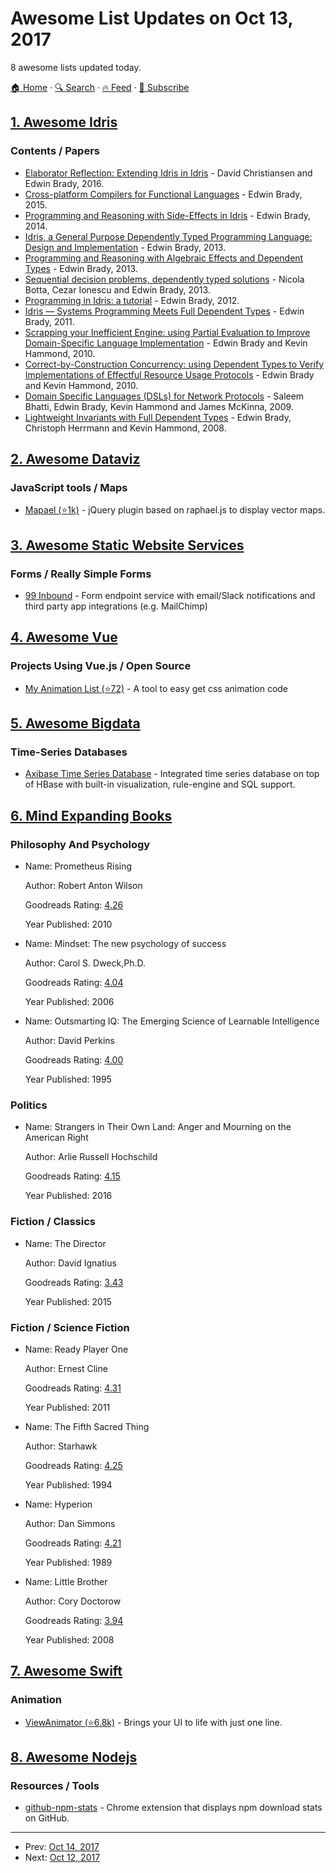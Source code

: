 # Awesome List Updates on Oct 13, 2017

8 awesome lists updated today.

[🏠 Home](/README.md) · [🔍 Search](https://www.trackawesomelist.com/search/) · [🔥 Feed](https://www.trackawesomelist.com/rss.xml) · [📮 Subscribe](https://trackawesomelist.us17.list-manage.com/subscribe?u=d2f0117aa829c83a63ec63c2f&id=36a103854c)



## [1. Awesome Idris](/content/joaomilho/awesome-idris/README.md)

### Contents / Papers

*   [Elaborator Reflection: Extending Idris in Idris](https://eb.host.cs.st-andrews.ac.uk/drafts/elab-reflection.pdf) - David Christiansen and Edwin Brady, 2016.
*   [Cross-platform Compilers for Functional Languages](https://eb.host.cs.st-andrews.ac.uk/drafts/compile-idris.pdf) - Edwin Brady, 2015.
*   [Programming and Reasoning with Side-Effects in Idris](https://eb.host.cs.st-andrews.ac.uk/drafts/eff-tutorial.pdf) - Edwin Brady, 2014.
*   [Idris, a General Purpose Dependently Typed Programming Language: Design and Implementation](https://pdfs.semanticscholar.org/1407/220ca09070233dca256433430d29e5321dc2.pdf) - Edwin Brady, 2013.
*   [Programming and Reasoning with Algebraic Effects and Dependent Types](https://eb.host.cs.st-andrews.ac.uk/drafts/effects.pdf) - Edwin Brady, 2013.
*   [Sequential decision problems, dependently typed solutions](http://eb.host.cs.st-andrews.ac.uk/writings/plmms13.pdf) - Nicola Botta, Cezar Ionescu and Edwin Brady, 2013.
*   [Programming in Idris: a tutorial](http://eb.host.cs.st-andrews.ac.uk/writings/idris-tutorial.pdf) - Edwin Brady, 2012.
*   [Idris — Systems Programming Meets Full Dependent Types](https://eb.host.cs.st-andrews.ac.uk/writings/plpv11.pdf) - Edwin Brady, 2011.
*   [Scrapping your Inefficient Engine: using Partial Evaluation to Improve Domain-Specific Language Implementation](http://eb.host.cs.st-andrews.ac.uk/writings/icfp10.pdf) - Edwin Brady and Kevin Hammond, 2010.
*   [Correct-by-Construction Concurrency: using Dependent Types to Verify Implementations of Effectful Resource Usage Protocols](http://eb.host.cs.st-andrews.ac.uk/writings/fi-cbc.pdf) - Edwin Brady and Kevin Hammond, 2010.
*   [Domain Specific Languages (DSLs) for Network Protocols](http://eb.host.cs.st-andrews.ac.uk/drafts/ngna2009-dsl.pdf) - Saleem Bhatti, Edwin Brady, Kevin Hammond and James McKinna, 2009.
*   [Lightweight Invariants with Full Dependent Types](http://eb.host.cs.st-andrews.ac.uk/drafts/tfp08.pdf) - Edwin Brady, Christoph Herrmann and Kevin Hammond, 2008.

## [2. Awesome Dataviz](/content/javierluraschi/awesome-dataviz/README.md)

### JavaScript tools / Maps

*   [Mapael (⭐1k)](https://github.com/neveldo/jQuery-Mapael) - jQuery plugin based on raphael.js to display vector maps.

## [3. Awesome Static Website Services](/content/agarrharr/awesome-static-website-services/README.md)

### Forms / Really Simple Forms

*   [99 Inbound](https://www.99inbound.com) - Form endpoint service with email/Slack notifications and third party app integrations (e.g. MailChimp)

## [4. Awesome Vue](/content/vuejs/awesome-vue/README.md)

### Projects Using Vue.js / Open Source

*   [My Animation List (⭐72)](https://github.com/limichange/my-animation-list) - A tool to easy get css animation code

## [5. Awesome Bigdata](/content/newTendermint/awesome-bigdata/README.md)

### Time-Series Databases

*   [Axibase Time Series Database](http://axibase.com/products/axibase-time-series-database/) - Integrated time series database on top of HBase with built-in visualization, rule-engine and SQL support.

## [6. Mind Expanding Books](/content/hackerkid/Mind-Expanding-Books/README.md)

### Philosophy And Psychology

- Name: Prometheus Rising

  Author: Robert Anton Wilson

  Goodreads Rating: [4.26](https://www.goodreads.com/book/show/28597.Prometheus_Rising)

  Year Published: 2010


- Name: Mindset: The new psychology of success

  Author: Carol S. Dweck,Ph.D.

  Goodreads Rating: [4.04](https://www.goodreads.com/book/show/40745.Mindset)

  Year Published: 2006


- Name: Outsmarting IQ: The Emerging Science of Learnable Intelligence

  Author: David Perkins

  Goodreads Rating: [4.00](https://www.goodreads.com/book/show/1008488.Outsmarting_Iq)

  Year Published: 1995



### Politics

- Name: Strangers in Their Own Land: Anger and Mourning on the American Right

  Author: Arlie Russell Hochschild

  Goodreads Rating: [4.15](https://www.goodreads.com/book/show/28695425-strangers-in-their-own-land)

  Year Published: 2016



### Fiction / Classics

- Name: The Director

  Author: David Ignatius

  Goodreads Rating: [3.43](http://www.goodreads.com/book/show/23316525-the-director)

  Year Published: 2015



### Fiction / Science Fiction

- Name: Ready Player One

  Author: Ernest Cline

  Goodreads Rating: [4.31](https://www.goodreads.com/book/show/9969571-ready-player-one)

  Year Published: 2011


- Name: The Fifth Sacred Thing

  Author: Starhawk

  Goodreads Rating: [4.25](https://www.goodreads.com/book/show/80689.The_Fifth_Sacred_Thing)

  Year Published: 1994


- Name: Hyperion

  Author: Dan Simmons

  Goodreads Rating: [4.21](https://www.goodreads.com/book/show/77566.Hyperion)

  Year Published: 1989


- Name: Little Brother

  Author: Cory Doctorow

  Goodreads Rating: [3.94](https://www.goodreads.com/book/show/954674.Little_Brother)

  Year Published: 2008



## [7. Awesome Swift](/content/matteocrippa/awesome-swift/README.md)

### Animation

*   [ViewAnimator (⭐6.8k)](https://github.com/marcosgriselli/ViewAnimator) - Brings your UI to life with just one line.

## [8. Awesome Nodejs](/content/sindresorhus/awesome-nodejs/README.md)

### Resources / Tools

*   [github-npm-stats](https://chrome.google.com/webstore/detail/github-npm-stats/oomfflokggoffaiagenekchfnpighcef) - Chrome extension that displays npm download stats on GitHub.

---

- Prev: [Oct 14, 2017](/content/2017/10/14/README.md)
- Next: [Oct 12, 2017](/content/2017/10/12/README.md)